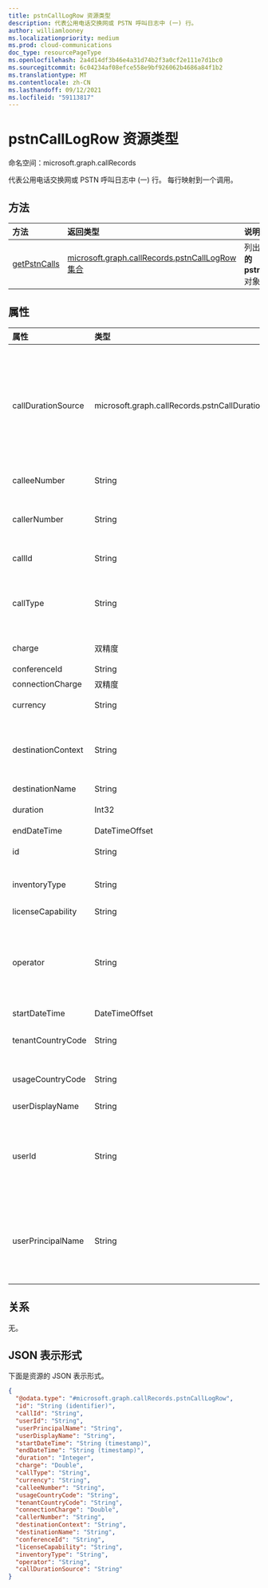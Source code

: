 ```yaml
---
title: pstnCallLogRow 资源类型
description: 代表公用电话交换网或 PSTN 呼叫日志中 (一) 行。
author: williamlooney
ms.localizationpriority: medium
ms.prod: cloud-communications
doc_type: resourcePageType
ms.openlocfilehash: 2a4d14df3b46e4a31d74b2f3a0cf2e111e7d1bc0
ms.sourcegitcommit: 6c04234af08efce558e9bf926062b4686a84f1b2
ms.translationtype: MT
ms.contentlocale: zh-CN
ms.lasthandoff: 09/12/2021
ms.locfileid: "59113817"
---
```

# <a name="pstncalllogrow-resource-type"></a>pstnCallLogRow 资源类型

命名空间：microsoft.graph.callRecords

代表公用电话交换网或 PSTN 呼叫日志中 (一) 行。 每行映射到一个调用。

## <a name="methods"></a>方法

| 方法       | 返回类型 | 说明 |
|:-------------|:------------|:------------|
| [getPstnCalls](../api/callrecords-callrecord-getpstncalls.md) | [microsoft.graph.callRecords.pstnCallLogRow 集合](callrecords-pstncalllogrow.md) | 列出 **呼叫记录中的 pstnCallLogRow** 对象。 |

## <a name="properties"></a>属性

|属性|类型|说明|
|:---|:---|:---|
|callDurationSource|microsoft.graph.callRecords.pstnCallDurationSource|呼叫持续时间数据源。 如果呼叫通过 Operator 连接 程序使用第三方电信运营商，则运营商可能会提供其自己的呼叫持续时间数据。 在这种情况下，属性值为 `operator` 。 否则，值为 `microsoft` 。|
|calleeNumber|String|以 [E.164 格式拨打的](https://en.wikipedia.org/wiki/E.164) 号码。|
|callerNumber|String|接收入站呼叫呼叫的号码或为出站呼叫拨打的号码。 E.164 格式。|
|callId|String|呼叫标识符。 不保证是唯一的。|
|callType|String|该呼叫是 PSTN 出站呼叫还是入站呼叫，以及呼叫类型，如用户拨打的呼叫还是音频会议呼叫。|
|charge|双精度|向你的帐户收取的呼叫的金额或费用。|
|conferenceId|String|音频会议的 ID。|
|connectionCharge|双精度|连接费用价格。|
|currency|String|用于计算 ISO [4217](https://en.wikipedia.org/wiki/ISO_4217) 中呼叫 (的货币) 。|
|destinationContext|String|呼叫是国内呼叫 (或地区) ，还是 (或地区) 或地区以外的国际呼叫。根据用户的位置。|
|destinationName|String|拨打的国家/地区。|
|duration|Int32|呼叫连接时间（以秒表示）。|
|endDateTime|DateTimeOffset|呼叫结束时间。|
|id|String|唯一呼叫标识符。 GUID。|
|inventoryType|String|用户的电话号码类型，如免费电话号码服务。|
|licenseCapability|String|用于呼叫的许可证。|
|operator|String|为此呼叫提供 PSTN 服务的电信运营商。 这可能是 Microsoft，或者可能是通过 Operator 连接[程序的第三方运营商](https://techcommunity.microsoft.com/t5/microsoft-teams-blog/introducing-operator-connect-and-more-teams-calling-updates/ba-p/2176398)。|
|startDateTime|DateTimeOffset|呼叫开始时间。|
|tenantCountryCode|String|租户的国家/地区代码 [ISO 3166-1 alpha-2](https://en.wikipedia.org/wiki/ISO_3166-1_alpha-2)。|
|usageCountryCode|String|用户的国家/地区代码 [ISO 3166-1 alpha-2](https://en.wikipedia.org/wiki/ISO_3166-1_alpha-2)。|
|userDisplayName|String|用户的显示名称。|
|userId|String|呼叫用户 ID Graph。 GUID。 对于自动程序呼叫类型，此信息和其他用户信息将为 null/空 (ucap_in ucap_out) 。|
|userPrincipalName|String|UserPrincipalName (中的登录) Azure Active Directory。 这通常与用户的 SIP 地址相同，并且可以与用户的电子邮件地址相同。|

## <a name="relationships"></a>关系

无。

## <a name="json-representation"></a>JSON 表示形式

下面是资源的 JSON 表示形式。

<!-- {
  "blockType": "resource",
  "@odata.type": "microsoft.graph.callRecords.pstnCallLogRow",
  "keyProperty": "id"
}
-->

``` json
{
  "@odata.type": "#microsoft.graph.callRecords.pstnCallLogRow",
  "id": "String (identifier)",
  "callId": "String",
  "userId": "String",
  "userPrincipalName": "String",
  "userDisplayName": "String",
  "startDateTime": "String (timestamp)",
  "endDateTime": "String (timestamp)",
  "duration": "Integer",
  "charge": "Double",
  "callType": "String",
  "currency": "String",
  "calleeNumber": "String",
  "usageCountryCode": "String",
  "tenantCountryCode": "String",
  "connectionCharge": "Double",
  "callerNumber": "String",
  "destinationContext": "String",
  "destinationName": "String",
  "conferenceId": "String",
  "licenseCapability": "String",
  "inventoryType": "String",
  "operator": "String",
  "callDurationSource": "String"
}
```


